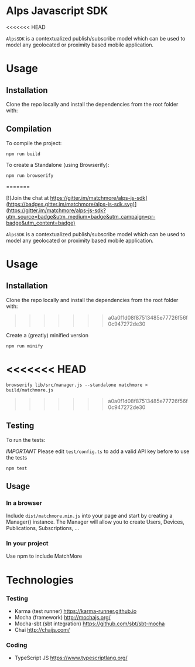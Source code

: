 # Alps Javascript SDK
<<<<<<< HEAD

`AlpsSDK` is a contextualized publish/subscribe model which can be used to model any geolocated or proximity based mobile application.

# Usage

## Installation

Clone the repo locally and install the dependencies from the root folder with:

## Compilation

To compile the project:

```
npm run build
```

To create a Standalone (using Browserify):

```
npm run browserify
```
=======

[![Join the chat at https://gitter.im/matchmore/alps-js-sdk](https://badges.gitter.im/matchmore/alps-js-sdk.svg)](https://gitter.im/matchmore/alps-js-sdk?utm_source=badge&utm_medium=badge&utm_campaign=pr-badge&utm_content=badge)

`AlpsSDK` is a contextualized publish/subscribe model which can be used to model any geolocated or proximity based mobile application.

# Usage

## Installation

Clone the repo locally and install the dependencies from the root folder with:
>>>>>>> a0a0f1d08f87513485e77726f56f0c947272de30

Create a (greatly) minified version

```
npm run minify
```


<<<<<<< HEAD
=======
```
browserify lib/src/manager.js --standalone matchmore > build/matchmore.js
```
>>>>>>> a0a0f1d08f87513485e77726f56f0c947272de30

## Testing

To run the tests:

*IMPORTANT* 
Please edit `test/config.ts` to add a valid API key before to use the tests

``` 
npm test
```

## Usage

### In a browser

Include `dist/matchmore.min.js` into your page and start by creating a Manager() instance. The Manager will allow you to create Users, Devices, Publications, Subscriptions, ...

### In your project 

Use npm to include MatchMore


# Technologies

### Testing

- Karma (test runner) https://karma-runner.github.io 
- Mocha (framework) http://mochajs.org/
- Mocha-sbt (sbt integration) https://github.com/sbt/sbt-mocha
- Chai http://chaijs.com/

### Coding

- TypeScript JS https://www.typescriptlang.org/
